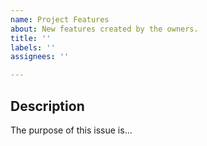 ```yaml
---
name: Project Features
about: New features created by the owners.
title: ''
labels: ''
assignees: ''

---
```


## Description

The purpose of this issue is...
